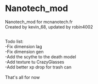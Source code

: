 Nanotech_mod
============

Nanotech_mod for mcnanotech.fr<br>
Created by kevin_68, updated by robin4002<br><br>

Todo list:<br>
-Fix dimension lag<br>
-Fix dimension gen<br>
-Add the scythe to the death model<br>
-Add texture tu CrazyGlasses<br>
-Add better xp drop for trash can<br>
<br>
That's all for now
